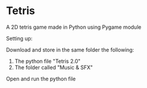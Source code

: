 # Tetris
A 2D tetris game made in Python using Pygame module

Setting up:

Download and store in the same folder the following:

1) The python file "Tetris 2.0"
2) The folder called "Music & SFX"

Open and run the python file
